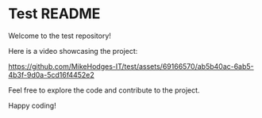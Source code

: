 # Test README

Welcome to the test repository! 

Here is a video showcasing the project:

https://github.com/MikeHodges-IT/test/assets/69166570/ab5b40ac-6ab5-4b3f-9d0a-5cd16f4452e2

Feel free to explore the code and contribute to the project.

Happy coding!